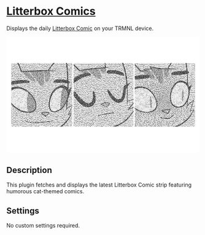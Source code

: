 # [Litterbox Comics](https://usetrmnl.com/recipes/148700)

Displays the daily [Litterbox Comic](https://www.litterboxcomics.com/) on your TRMNL device.

![Screenshot](screenshot.png)

## Description

This plugin fetches and displays the latest Litterbox Comic strip featuring humorous cat-themed comics.

## Settings

No custom settings required.
